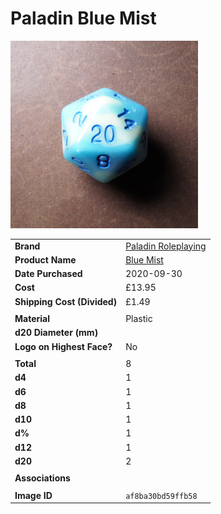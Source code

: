 # Paladin Blue Mist

<img src="https://raw.githubusercontent.com/jesskelsall/astarus-images/main/dice/af8ba30bd59ffb58.jpg" height="300" />

|||
| --- | --- |
| **Brand** | [Paladin Roleplaying](https://paladinroleplaying.com/) |
| **Product Name** | [Blue Mist](https://paladinroleplaying.com/collections/bicolor-peal-dice-sets/products/blue-and-yellow-dice) |
| **Date Purchased** | 2020-09-30 |
| **Cost** | £13.95 |
| **Shipping Cost (Divided)** | £1.49 |
||
| **Material** | Plastic |
| **d20 Diameter (mm)** | |
| **Logo on Highest Face?** | No |
||
| **Total** | 8 |
| **d4** | 1 |
| **d6** | 1 |
| **d8** | 1 |
| **d10** | 1 |
| **d%** | 1 |
| **d12** | 1 |
| **d20** | 2 |
||
| **Associations** | |
||
| **Image ID** | `af8ba30bd59ffb58` |
